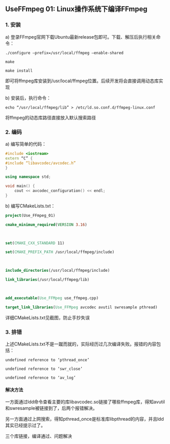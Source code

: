 ## UseFFmpeg 01: Linux操作系统下编译FFmpeg



### 1. 安装

a)   登录FFmpeg官网下载Ubuntu最新release包即可。下载、解压后执行相关命令：

```shell
./configure –prefix=/usr/local/ffmpeg –enable-shared

make

make install
```

即可将ffmpeg库安装到/usr/local/ffmpeg位置。后续开发将会直接调用动态库实现

b)  安装后，执行命令：

```shell
echo “/usr/local/ffmpeg/lib” > /etc/ld.so.conf.d/ffmpeg-linux.conf
```

将ffmpeg的动态库路径直接放入默认搜索路径

### 2. 编码

a)   编写简单的代码：

```c++
#include <iostream>
extern “C” {
#include “libavcodec/avcodec.h”
}

using namespace std;

void main() {
    cout << avcodec_configuration() << endl;
}
```

b)   编写CMakeLists.txt：

```cmake
project(Use_FFmpeg_01)

cmake_minimum_required(VERSION 3.16)

 

set(CMAKE_CXX_STANDARD 11)

set(CMAKE_PREFIX_PATH /usr/local/ffmpeg/include)

 

include_directories(/usr/local/ffmpeg/include)

link_libraries(/usr/local/ffmpeg/lib)

 

add_executable(Use_FFMpeg use_ffmpeg.cpp)

target_link_libraries(Use_FFMpeg avcodec avutil swresample pthread)
```

详细CMakeLists.txt见截图，防止手抄失误



### 3. 排错

上述CMakeLists.txt不是一蹴而就的，实际经历过几次编译失败。报错的内容包括：

```
undefined reference to ‘pthread_once’

undefined reference to ‘swr_close’

undefined reference to ‘av_log’
```

#### 解决方法

一方面通过ldd命令查看主要的库libavcodec.so链接了哪些ffmpeg库，得知avutil和swresample被链接到了，后两个报错解决。



另一方面通过上网搜索，得知pthread_once是标准库libpthread的内容，并且ldd其实已经提示过了。

三个库链接，编译通过、问题解决
